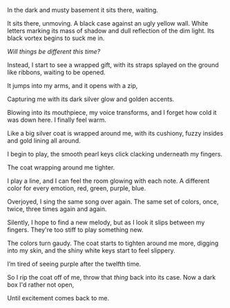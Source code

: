 In the dark and musty basement 
it sits there, waiting.

It sits there, unmoving.
A black case against an ugly yellow wall.
White letters marking its mass of shadow
and dull reflection of the dim light.
Its black vortex begins to suck me in.

*Will things be different this time?*

Instead, I start to see a wrapped gift,
with its straps splayed on the ground like ribbons,
waiting to be opened.

It jumps into my arms, and it opens with a zip,

Capturing me with its dark silver glow
and golden accents.

Blowing into its mouthpiece, my voice transforms,
and I forget how cold it was down here.
I finally feel warm.

Like a big silver coat 
is wrapped around me,
with its cushiony, fuzzy insides
and gold lining all around.

I begin to play,
the smooth pearl keys
click clacking underneath my fingers.

The coat wrapping around me tighter.

I play a line,
and I can feel the room glowing with each note.
A different color for every emotion,
red, green, purple, blue.

Overjoyed, I sing the same song over again.
The same set of colors,
once, twice, three times
again and again.

Silently, I hope
to find a new melody,
but as I look it slips between my fingers.
They're too stiff to play something new.

The colors turn gaudy.
The coat starts to tighten around me more,
digging into my skin,
and the shiny white keys start to feel slippery.

I’m tired of seeing purple after the twelfth time.

So I rip the coat off of me,
throw that *thing* back into its case.
Now a dark box I'd rather not open,

Until excitement comes back to me.